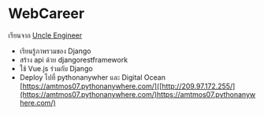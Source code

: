 # WebCareer

เรียนจาก [Uncle Engineer](https://www.facebook.com/UncleEngineer) 

- เรียนรู้ภาพรวมของ Django
- สร้าง api ด้วย djangorestframework
- ใช้ Vue.js ร่วมกับ Django
- Deploy ไปที่ pythonanywher และ Digital Ocean [https://amtmos07.pythonanywhere.com/]([http://209.97.172.255/](https://amtmos07.pythonanywhere.com/)https://amtmos07.pythonanywhere.com/)
